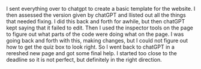 I sent everything over to chatgpt to create a basic template for the website. I then assessed the version given by chatGPT and llisted out all the things that needed fixing. I did this back and forth for awhile, but then chatGPT kept saying that it failed to edit. Then I used the inspector tools on the page to figure out what parts of the code were doing what on the page. I was going back and forth with this, making changes, but I could not figure out how to get the quiz box to look right. So I went back to chatGPT in a rereshed new page and got some final help. I started too close to the deadline so it is not perfect, but definitely in the right direction. 